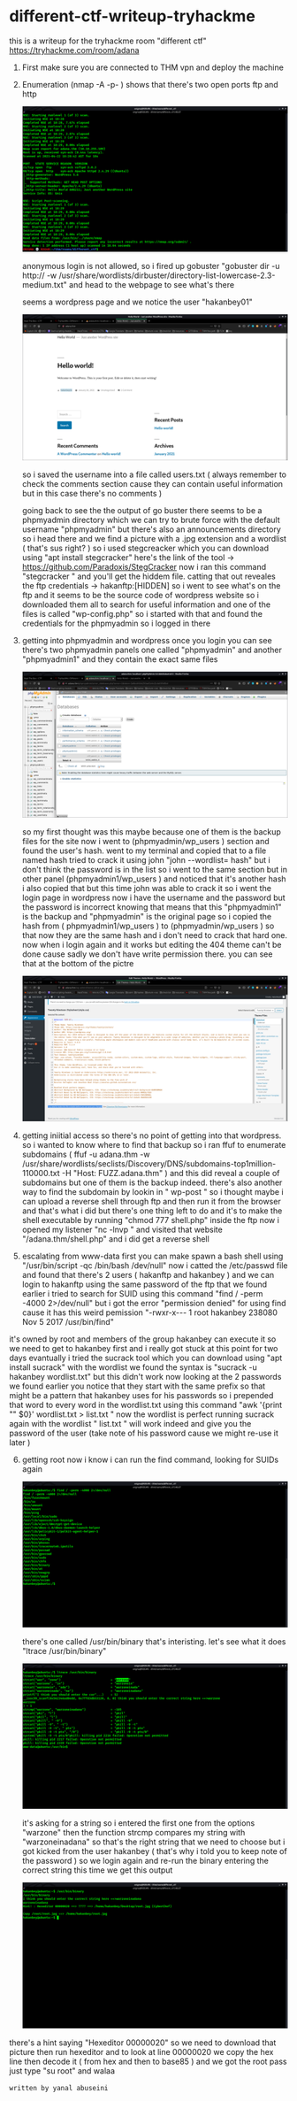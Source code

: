 # different-ctf-writeup-tryhackme


this is a writeup for the tryhackme room "different ctf"
https://tryhackme.com/room/adana


1. First make sure you are connected to THM vpn and deploy the machine 

2. Enumeration
	(nmap -A -p- <ip>) shows that there's two open ports ftp and http 

	![alttext](nmap.png)

	anonymous login is not allowed, so i fired up gobuster "gobuster dir -u http://<ip> -w /usr/share/wordlists/dirbuster/directory-list-lowercase-2.3-medium.txt"   and head to the webpage to see what's there

	seems a wordpress page and we notice the user "hakanbey01" 

	![alttext](wordpress.png)

	so i saved the username into a file called users.txt ( always remember to check the comments section cause they can contain useful information but in this case there's no comments )

	going back to see the the output of go buster there seems to be a phpmyadmin directory which we can try to brute force with the default username "phpmyadmin" but there's also an announcements directory so i head there and we find a picture with a .jpg extension and a wordlist ( that's sus right? )
	so i used stegcreacker which you can download using "apt install stegcracker" here's the link of the tool -> https://github.com/Paradoxis/StegCracker
	now i ran this command "stegcracker <name of the picture> <name of the wordlist you found>" and you'll get the hiddem file. catting that out reveales the ftp credentials -> hakanftp:[HIDDEN] so i went to see what's on the ftp and it seems to be the source code of wordpress website so i downloaded them all to search for useful information and one of the files is called "wp-config.php" so i started with that and found the credentials for the phpmyadmin so i logged in there

3. getting into phpmyadmin and wordpress
	once you login you can see there's two phpmyadmin panels one called "phpmyadmin" and another "phpmyadmin1" and they contain the exact same files 

	![alttext](phpmyadmin.png)

	so my first thought was this maybe because one of them is the backup files for the site now i went to (phpmyadmin/wp_users ) section and found the user's hash. went to my terminal and copied that to a file named hash tried to crack it using john "john --wordlist=<the wordlist we found> hash" but i don't think the password is in the list so i went to the same section but in other panel (phpmyadmin1/wp_users ) and noticed that it's another hash i also copied that but this time john was able to crack it so i went the login page in wordpress now i have the username and the password but the password is incorrect knowing that means that this "phpmyadmin1" is the backup and "phpmyadmin" is the original page so i copied the hash from ( phpmyadmin1/wp_users ) to (phpmyadmin/wp_users ) so that now they are the same hash and i don't need to crack that hard one. now when i login again and it works but editing the 404 theme can't be done cause sadly we don't have write permission there. you can see that at the bottom of the pictre 

	![alttext](wordpress2.png)
  
4. getting iniitial access
	so there's no point of getting into that wordpress. so i wanted to know where to find that backup so i ran ffuf to enumerate subdomains 
	( ffuf -u adana.thm -w /usr/share/wordlists/seclists/Discovery/DNS/subdomains-top1million-110000.txt -H "Host: FUZZ.adana.thm" ) and this did reveal a couple of subdomains but one of them is the backup indeed. there's also another way to find the subdomain by lookin in " wp-post "
	so i thought maybe i can upload a reverse shell through ftp and then run it from the browser and that's what i did but there's one thing left to do and it's to make the shell executable by running "chmod 777 shell.php" inside the ftp now i opened my listener "nc -lnvp <port>" and visited that website "<the subdomain you found>/adana.thm/shell.php" and i did get a reverse shell

5. escalating from www-data 
first you can make spawn a bash shell using "/usr/bin/script -qc /bin/bash /dev/null" 
now i catted the /etc/passwd file and found that there's 2 users ( hakanftp and hakanbey ) and we can login to hakanftp using the same password of the ftp that we found earlier i tried to search for SUID using this command "find / -perm -4000 2>/dev/null" but i got the error "permission denied" for using find cause it has this weird pemission "-rwxr-x--- 1 root hakanbey 238080 Nov  5  2017 /usr/bin/find" 
  
it's owned by root and members of the group hakanbey can execute it so we need to get to hakanbey first and i really got stuck at this point for two days evantually i tried the sucrack tool which you can download using "apt install sucrack" with the wordlist we found the syntax is "sucrack -u hakanbey wordlist.txt" but this didn't work
now looking at the 2 passwords we found earlier you notice that they start with the same prefix so that might be a pattern that hakanbey uses for his passwords so i prepended that word to every word in the wordlist.txt using this command "awk '{print "<the prefix>" $0}' wordlist.txt > list.txt " now the wordlist is perfect running sucrack again with the wordlist " list.txt " will work indeed and give you the password of the user (take note of his password cause we might re-use it later ) 

6. getting root 
  	now i know i can run the find command, looking for SUIDs again 

	![alttext](suid.png)

  	there's one called /usr/bin/binary that's interisting. let's see what it does "ltrace /usr/bin/binary" 

	![alttext](ltrace.png)

	it's asking for a string so i entered the first one from the options "warzone" then the function strcmp compares my string with "warzoneinadana" so that's the right string that we need to choose but i got kicked from the user hakanbey ( that's why i told you to keep note of the password ) so we login again and re-run the binary entering the correct string this time we get this output

	![alttext](ltrace2.png)

there's a hint saying "Hexeditor 00000020" so we need to download that picture then run hexeditor and to look at line 00000020 we copy the hex line then decode it ( from hex and then to base85 ) and we got the root pass just type "su root" and walaa


	written by yanal abuseini
